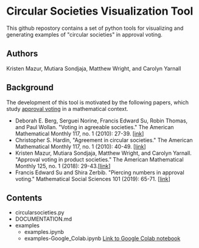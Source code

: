 # Circular Societies Visualization Tool

This github repostory contains a set of python tools for visualizing and generating examples of "circular societies" in approval voting.

## Authors
Kristen Mazur, Mutiara Sondjaja, Matthew Wright, and Carolyn Yarnall

## Background
The development of this tool is motivated by the following papers, which study [approval voting](https://en.wikipedia.org/wiki/Approval_voting) in a mathematical context.
+ Deborah E. Berg, Serguei Norine, Francis Edward Su, Robin Thomas, and Paul Wollan. "Voting in agreeable societies." The American Mathematical Monthly 117, no. 1 (2010): 27-39. [[ink](https://www.tandfonline.com/doi/abs/10.4169/000298910X474961?casa_token=PlhiXI4HRjMAAAAA:yXsJ4gkl8AKIHl0Fb_mu4nmAePrEuOxU9lkP41GqRb4u9GYi6dfGNh-wv9cFq5Raf8JylMkW1jl8)]
+ Christopher S. Hardin,  "Agreement in circular societies." The American Mathematical Monthly 117, no. 1 (2010): 40-49. [[link](https://www.tandfonline.com/doi/pdf/10.4169/000298910X474970?casa_token=cFh5CCpwXZ4AAAAA:LuHGpNK3hLKUrAD2d2VyvNCYh3F7SZZ0h75zhnMewyczDoqUFMId3McqZoPWIG0UF1R9zAftBHx9)]
+ Kristen Mazur, Mutiara Sondjaja, Matthew Wright, and Carolyn Yarnall. "Approval voting in product societies." The American Mathematical Monthly 125, no. 1 (2018): 29-43.[[link](https://www.tandfonline.com/doi/full/10.1080/00029890.2018.1390370?casa_token=CdP_YwyN-rMAAAAA%3AYFnm8_De0WofNkewBpptRe1ACk5-8z9apxbj-En2e2gNSH9ypDlJv7R-oK2TjC6Tqrt3I4jEElbc)]
+ Francis Edward Su and Shira Zerbib. "Piercing numbers in approval voting." Mathematical Social Sciences 101 (2019): 65-71. [[link](https://www.sciencedirect.com/science/article/pii/S016548961930054X?casa_token=iDSgXTu-P9kAAAAA:fznLMC8CgdoV4LhBqUFPBlTW6WocgkfSkeFAiVru87ez_G2hzO972-gzY5IQXISu3aKwPK0)]

## Contents
+ circularsocieties.py
+ DOCUMENTATION.md
+ examples
  + examples.ipynb
  + examples-Google_Colab.ipynb [Link to Google Colab notebook](https://drive.google.com/file/d/1K2BIE4yZJZWwpXcJERYEuEgioiuWvZ9e/view?usp=sharing)
